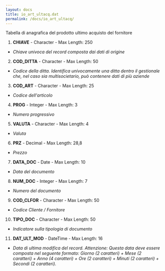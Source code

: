 ```yaml
---
layout: docs
title: io_art_ultacq.dat
permalink: /docs/io_art_ultacq/
---
```


Tabella di anagrafica del prodotto ultimo acquisto del fornitore

1. **CHIAVE** - Character - Max Length: 250
  * *Chiave univoca del record composta dai dati di origine*
2. **COD_DITTA** - Character - Max Length: 50
  * *Codice della ditta. Identifica univocamente una ditta dentro il gestionale che, nel caso sia multisocietario, può contenere dati di più aziende*
3. **COD_ART** - Character - Max Length: 25
  * *Codice dell'articolo*
4. **PROG** - Integer - Max Length: 3
  * *Numero progressivo*
5. **VALUTA** - Character - Max Length: 4
  * *Valuta*
6. **PRZ** - Decimal - Max Length: 28,8
  * *Prezzo*
7. **DATA_DOC** - Date - Max Length: 10
  * *Data del documento*
8. **NUM_DOC** - Integer - Max Length: 7
  * *Numero del documento*
9. **COD_CLFOR** - Character - Max Length: 50
  * *Codice Cliente / Fornitore*
10. **TIPO_DOC** - Character - Max Length: 50
  * *Indicatore sulla tipologia di documento*
11. **DAT_ULT_MOD** - DateTime - Max Length: 16
  * *Data di ultima modifica del record. Attenzione: Questa data deve essere composta nel seguente formato: Giorno (2 caratteri) + Mese (2 caratteri) + Anno (4 caratteri) + Ore (2 caratteri) + Minuti (2 caratteri) + Secondi (2 caratteri).*

